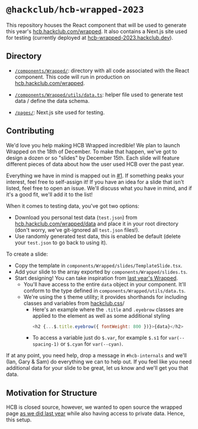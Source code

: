 # `@hackclub/hcb-wrapped-2023`

This repository houses the React component that will be used to generate this year's [hcb.hackclub.com/wrapped](https://hcb.hackclub.com/wrapped). It also contains a Next.js site used for testing (currently deployed at [hcb-wrapped-2023.hackclub.dev](https://hcb-wrapped-2023.hackclub.dev)).

## Directory

- [`/components/Wrapped/`](/components/Wrapped/): directory with all code associated with the React component. This code will run in production on [hcb.hackclub.com/wrapped](https://hcb.hackclub.com/wrapped).

- [`/components/Wrapped/utils/data.ts`](/components/Wrapped/utils/data.ts): helper file used to generate test data / define the data schema.

- [`/pages/`](/pages): Next.js site used for testing.

## Contributing

We'd love you help making HCB Wrapped incredible! We plan to launch Wrapped on the 18th of December. To make that happen, we've got to design a dozen or so "slides" by December 15th. Each slide will feature different pieces of data about how the user used HCB over the past year.

Everything we have in mind is mapped out in [#1](https://github.com/hackclub/hcb-wrapped-2023/issues/1). If something peaks your interest, feel free to self-assign it! If you have an idea for a slide that isn't listed, feel free to open an issue. We'll discuss what you have in mind, and if it's a good fit, we'll add it to the list!

When it comes to testing data, you've got two options:

- Download you personal test data (`test.json`) from [hcb.hackclub.com/wrapped/data](https://hcb.hackclub.com/wrapped/data) and place it in your root directory (don't worry, we've git-ignored all `test.json` files!).
- Use randomly generated test data, this is enabled be default (delete your `test.json` to go back to using it).

To create a slide:

- Copy the template in `components/Wrapped/slides/TemplateSlide.tsx`.
- Add your slide to the array exported by `components/Wrapped/slides.ts`.
- Start designing! You can take inspiration from [last year's Wrapped](https://hcb.hackclub.com/wrapped).
  - You'll have access to the entire `data` object in your component. It'll conform to the type defined in `components/Wrapped/utils/data.ts`.
  - We're using the `$` theme utility; it provides shorthands for including classes and variables from [hackclub.css](https://css.hackclub.com)/
    - Here's an example where the `.title` and `.eyebrow` classes are applied to the element as well as some additional styling
      ```js
      <h2 {...$.title.eyebrow({ fontWeight: 800 })}>{data}</h2>
      ```
    - To access a variable just do `$.var`, for example `$.s1` for `var(--spacing-1)` or `$.cyan` for `var(--cyan)`.

If at any point, you need help, drop a message in `#hcb-internals` and we'll (Ian, Gary & Sam) do everything we can to help out. If you feel like you need additional data for your slide to be great, let us know and we'll get you that data.

## Motivation for Structure

HCB is closed source, however, we wanted to open source the wrapped page [as we did last year](https://github.com/hackclub/hcb-wrapped-2022) while also having access to private data. Hence, this setup.
